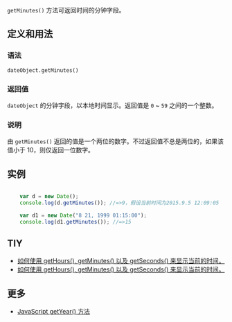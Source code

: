 `getMinutes()` 方法可返回时间的分钟字段。

## 定义和用法

### 语法

`dateObject.getMinutes()`

### 返回值

`dateObject` 的分钟字段，以本地时间显示。返回值是 `0` ~ `59` 之间的一个整数。

### 说明

由 `getMinutes()` 返回的值是一个两位的数字。不过返回值不总是两位的，如果该值小于 10，则仅返回一位数字。

## 实例

```javascript

    var d = new Date();
    console.log(d.getMinutes()); //=>9，假设当前时间为2015.9.5 12:09:05

    var d1 = new Date("8 21, 1999 01:15:00");
    console.log(d1.getMinutes()); //=>15

```

## TIY

*   [如何使用 getHours(), getMinutes() 以及 getSeconds() 来显示当前的时间。](http://www.w3school.com.cn/tiy/t.asp?f=jseg_datetime)
*   [如何使用 getHours(), getMinutes() 以及 getSeconds() 来显示当前的时间。](http://www.w3school.com.cn/tiy/t.asp?f=jseg_datetime2)

## 更多

*   [JavaScript getYear() 方法](http://www.w3school.com.cn/jsref/jsref_getYear.asp)